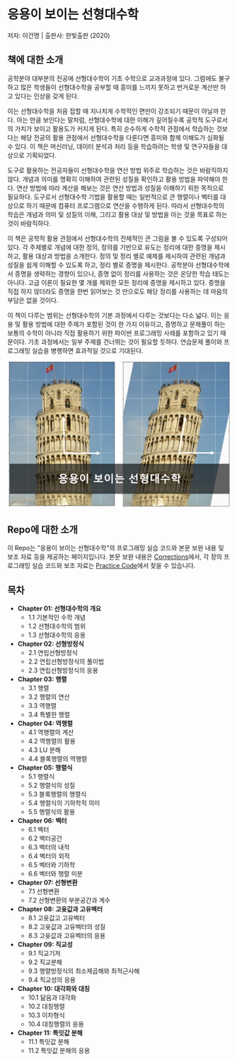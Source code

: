 # 응용이 보이는 선형대수학 
저자: 이건명  |   출판사: 한빛출판 (2020) 

## 책에 대한 소개
공학분야 대부분의 전공에 선형대수학이 기초 수학으로 교과과정에 있다. 그럼에도 불구하고 많은 학생들이 선형대수학을 공부할 때 흥미를 느끼지 못하고 번거로운 계산만 하고 있다는 인상을 갖게 된다.

이는 선형대수학을 처음 접할 때 지나치게 수학적인 면만이 강조되기 때문이 아닐까 한다. 아는 만큼 보인다는 말처럼, 선형대수학에 대한 이해가 깊어질수록 공학적 도구로서의 가치가 보이고 활용도가 커지게 된다. 특히 순수하게 수학적 관점에서 학습하는 것보다는 해당 전공의 활용 관점에서 선형대수학을 다룬다면 흥미와 함께 이해도가 심화될 수 있다. 이 책은 머신러닝, 데이터 분석과 처리 등을 학습하려는 학생 및 연구자들을 대상으로 기획되었다. 
 
도구로 활용하는 전공자들이 선형대수학을 연산 방법 위주로 학습하는 것은 바람직하지 않다. 개념과 의미를 명확히 이해하여 관련된 성질을 확인하고 활용 방법을 파악해야 한다. 연산 방법에 따라 계산을 해보는 것은 연산 방법과 성질을 이해하기 위한 목적으로 필요하다. 도구로서 선형대수학 기법을 활용할 때는 일반적으로 큰 행렬이나 벡터를 대상으로 하기 때문에 컴퓨터 프로그램으로 연산을 수행하게 된다. 따라서 선형대수학의 학습은 개념과 의미 및 성질의 이해, 그리고 활용 대상 및 방법을 아는 것을 목표로 하는 것이 바람직하다. 

이 책은 공학적 활용 관점에서 선형대수학의 전체적인 큰 그림을 볼 수 있도록 구성되어 있다. 각 주제별로 개념에 대한 정의, 정의를 기반으로 유도는 정리에 대한 증명을 제시하고, 활용 대상과 방법을 소개한다. 정의 및 정리 별로 예제를 제시하여 관련된 개념과 성질을 쉽게 이해할 수 있도록 하고, 정리 별로 증명을 제시한다. 공학분야 선형대수학에서 증명을 생략하는 경향이 있으나, 증명 없이 정리를 사용하는 것은 온당한 학습 태도는 아니다. 고급 이론이 필요한 몇 개를 제외한 모든 정리에 증명을 제시하고 있다. 증명을 직접 하지 않더라도 증명을 한번 읽어보는 것 만으로도 해당 정리를 사용하는 데 마음의 부담은 없을 것이다. 

이 책이 다루는 범위는 선형대수학의 기본 과정에서 다루는 것보다는 다소 넓다. 이는 응용 및 활용 방법에 대한 주제가 포함된 것이 한 가지 이유이고, 증명하고 문제풀이 하는 보통의 수학이 아니라 직접 활용하기 위한 파이썬 프로그래밍 사례를 포함하고 있기 때문이다. 기초 과정에서는 일부 주제를 건너뛰는 것이 필요할 듯하다. 연습문제 풀이와 프로그래밍 실습을 병행하면 효과적일 것으로 기대된다.

![book_cover](book_cover_placeholder.png)

## Repo에 대한 소개
이 Repo는 "응용이 보이는 선형대수학"의 프로그래밍 실습 코드와 본문 보완 내용 및 보조 자료 등을 제공하는 페이지입니다. 본문 보완 내용은 [Corrections](./Corrections)에서, 각 장의 프로그래밍 실습 코드와 보조 자료는 [Practice Code](./Practice-Code)에서 찾을 수 있습니다. 

## 목차
- **Chapter 01: 선형대수학의 개요**
  - 1.1 기본적인 수학 개념
  - 1.2 선형대수학의 범위
  - 1.3 선형대수학의 응용
- **Chapter 02: 선형방정식**
  - 2.1 연립선형방정식
  - 2.2 연립선형방정식의 풀이법
  - 2.3 연립선형방정식의 응용
- **Chapter 03: 행렬**
  - 3.1 행렬
  - 3.2 행렬의 연산
  - 3.3 역행렬
  - 3.4 특별한 행렬
- **Chapter 04: 역행렬**
  - 4.1 역행렬의 계산
  - 4.2 역행렬의 활용
  - 4.3 LU 분해
  - 4.4 블록행렬의 역행렬
- **Chapter 05: 행렬식**
  - 5.1 행렬식
  - 5.2 행렬식의 성질
  - 5.3 블록행렬의 행렬식
  - 5.4 행렬식의 기하학적 의미
  - 5.5 행렬식의 활용
- **Chapter 06: 벡터**
  - 6.1 벡터 
  - 6.2 벡터공간
  - 6.3 벡터의 내적
  - 6.4 벡터의 외적
  - 6.5 벡터와 기하학
  - 6.6 벡터와 행렬 미분
- **Chapter 07: 선형변환**
  - 7.1 선형변환
  - 7.2 선형변환의 부분공간과 계수
- **Chapter 08: 고윳값과 고유벡터**
  - 8.1 고윳값고 고유벡터
  - 8.2 고윳값과 고유벡터의 성질
  - 8.3 고윳값과 고유벡터의 응용
- **Chapter 09: 직교성**
  - 9.1 직교기저
  - 9.2 직교분해
  - 9.3 행렬방정식의 최소제곱해와 최적근사해
  - 9.4 직교성의 응용
- **Chapter 10: 대각화와 대칭**
  - 10.1 닮음과 대각화
  - 10.2 대칭행렬
  - 10.3 이차형식
  - 10.4 대칭행렬의 응용
- **Chapter 11: 특잇값 분해**
  - 11.1 특잇값 분해
  - 11.2 특잇값 분해의 응용




